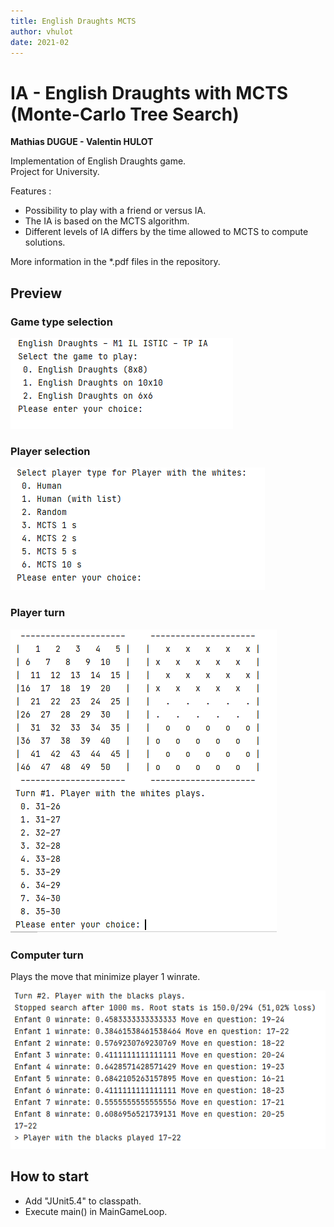 ```yaml
---
title: English Draughts MCTS
author: vhulot
date: 2021-02
---
```


# IA - English Draughts with MCTS (Monte-Carlo Tree Search)
**Mathias DUGUE - Valentin HULOT**

Implementation of English Draughts game.  
Project for University.  

Features :
- Possibility to play with a friend or versus IA.  
- The IA is based on the MCTS algorithm.
- Different levels of IA differs by the time allowed to MCTS to compute solutions.


More information in the *.pdf files in the repository.

## Preview

### Game type selection
![alt-text](img/gameType.png "Game type selection")

### Player selection
![alt-text](img/playerChoice.png "Player selection")

### Player turn
![alt-text](img/playerTurn.png "Player turn")

### Computer turn
Plays the move that minimize player 1 winrate.

![alt-text](img/computerTurn.png "Computer turn")

## How to start

- Add "JUnit5.4" to classpath.
- Execute main() in MainGameLoop.
